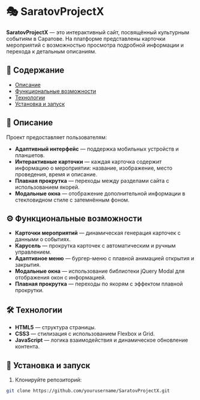 # 🎭 SaratovProjectX

**SaratovProjectX** — это интерактивный сайт, посвящённый культурным событиям в Саратове. На платформе представлены карточки мероприятий с возможностью просмотра подробной информации и перехода к детальным описаниям.

## 📌 Содержание

- [Описание](#описание)
- [Функциональные возможности](#функциональные-возможности)
- [Технологии](#технологии)
- [Установка и запуск](#установка-и-запуск)


## 📝 Описание

Проект предоставляет пользователям:

- **Адаптивный интерфейс** — поддержка мобильных устройств и планшетов.
- **Интерактивные карточки** — каждая карточка содержит информацию о мероприятии: название, изображение, место проведения, время и описание.
- **Плавная прокрутка** — переходы между разделами сайта с использованием якорей.
- **Модальные окна** — отображение дополнительной информации в стекловидном стиле с затемнённым фоном.

## ⚙️ Функциональные возможности

- **Карточки мероприятий** — динамическая генерация карточек с данными о событиях.
- **Карусель** — прокрутка карточек с автоматическим и ручным управлением.
- **Адаптивное меню** — бургер-меню с плавной анимацией открытия и закрытия.
- **Модальные окна** — использование библиотеки jQuery Modal для отображения окон с информацией.
- **Плавная прокрутка** — переходы по якорям с эффектом плавной прокрутки.

## 🛠️ Технологии

- **HTML5** — структура страницы.
- **CSS3** — стилизация с использованием Flexbox и Grid.
- **JavaScript** — логика взаимодействия и динамическое обновление контента.

## 🚀 Установка и запуск

1. Клонируйте репозиторий:

```bash
git clone https://github.com/yourusername/SaratovProjectX.git
